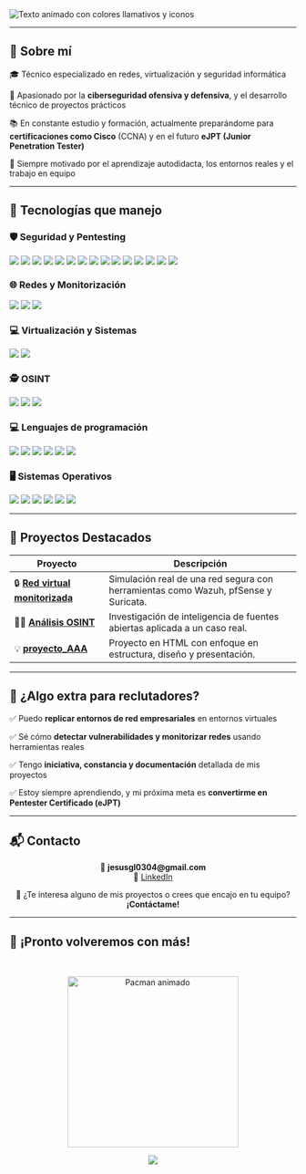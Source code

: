 <img src="https://readme-typing-svg.herokuapp.com/?font=Fira+Code&size=28&pause=200&color=FF0000,FF7F00,FFFF00,00FF00,0000FF,4B0082,9400D3&repeat=true&center=true&lines=¡Hola,+soy+Jesús+González!👋;Me+apasiona+el+mundo+del+ciber🔐;Y+el+de+la+programación💻" alt="Texto animado con colores llamativos y iconos" />

---

## 🧠 Sobre mí

🎓 Técnico especializado en redes, virtualización y seguridad informática 

🔐 Apasionado por la **ciberseguridad ofensiva y defensiva**, y el desarrollo técnico de proyectos prácticos 

📚 En constante estudio y formación, actualmente preparándome para **certificaciones como Cisco** (CCNA) y en el futuro **eJPT (Junior Penetration Tester)**

🚀 Siempre motivado por el aprendizaje autodidacta, los entornos reales y el trabajo en equipo

---

## 🚀 Tecnologías que manejo

### 🛡️ Seguridad y Pentesting
<p align="left">
  <img src="https://img.shields.io/badge/Nmap-2C3539?style=for-the-badge&logo=gnubash&logoColor=white"/>
  <img src="https://img.shields.io/badge/Netdiscover-778899?style=for-the-badge&logo=gnu&logoColor=white"/>
  <img src="https://img.shields.io/badge/Enum4linux-005f73?style=for-the-badge&logo=linux&logoColor=white"/>
  <img src="https://img.shields.io/badge/Metasploit-1E90FF?style=for-the-badge&logo=metasploit&logoColor=white"/>
  <img src="https://img.shields.io/badge/Searchsploit-8B0000?style=for-the-badge&logo=gnuprivacyguard&logoColor=white"/>
  <img src="https://img.shields.io/badge/Vulscan-FF0000?style=for-the-badge&logo=archlinux&logoColor=white"/>
  <img src="https://img.shields.io/badge/Nessus-004880?style=for-the-badge&logo=tenable&logoColor=white"/>
  <img src="https://img.shields.io/badge/HackTricks-000000?style=for-the-badge&logo=hackthebox&logoColor=white"/>
  <img src="https://img.shields.io/badge/CXSecurity-4B0082?style=for-the-badge&logo=protonmail&logoColor=white"/>
  <img src="https://img.shields.io/badge/Exploit--DB-FFA500?style=for-the-badge&logo=exploit&logoColor=white"/>
  <img src="https://img.shields.io/badge/RevShells-282C34?style=for-the-badge&logo=gnu-bash&logoColor=white"/>
  <img src="https://img.shields.io/badge/Ettercap-228B22?style=for-the-badge&logo=gnubash&logoColor=white"/>
  <img src="https://img.shields.io/badge/SecLists-000000?style=for-the-badge&logo=github&logoColor=white"/>
  <img src="https://img.shields.io/badge/Hydra-006400?style=for-the-badge&logo=archlinux&logoColor=white"/>
  <img src="https://img.shields.io/badge/John%20The%20Ripper-4B0082?style=for-the-badge&logo=kalilinux&logoColor=white"/>
</p>

### 🌐 Redes y Monitorización
<p align="left">
  <img src="https://img.shields.io/badge/Wazuh-2E2E2E?style=for-the-badge&logo=wazuh&logoColor=white"/>
  <img src="https://img.shields.io/badge/PfSense-5865F2?style=for-the-badge&logo=pfsense&logoColor=white"/>
  <img src="https://img.shields.io/badge/Suricata-DD4B39?style=for-the-badge&logo=suricata&logoColor=white"/>
</p>

### 💻 Virtualización y Sistemas
<p align="left">
  <img src="https://img.shields.io/badge/VMware-0071C5?style=for-the-badge&logo=vmware&logoColor=white"/>
  <img src="https://img.shields.io/badge/VirtualBox-183A61?style=for-the-badge&logo=virtualbox&logoColor=white"/>
</p>

### 🕵️ OSINT
<p align="left">
  <img src="https://img.shields.io/badge/Shodan-FF2B2B?style=for-the-badge&logo=shodan&logoColor=white"/>
  <img src="https://img.shields.io/badge/Yandex-FFCC00?style=for-the-badge&logo=yandex&logoColor=black"/>
  <img src="https://img.shields.io/badge/Trace_Labs-0078D7?style=for-the-badge&logo=windows&logoColor=white"/>
</p>

### 💻 Lenguajes de programación
<p align="left">
  <img src="https://img.shields.io/badge/Bash-4EAA25?style=for-the-badge&logo=gnubash&logoColor=white"/>
  <img src="https://img.shields.io/badge/SQL-4479A1?style=for-the-badge&logo=mysql&logoColor=white"/>
  <img src="https://img.shields.io/badge/HTML5-E34F26?style=for-the-badge&logo=html5&logoColor=white"/>
  <img src="https://img.shields.io/badge/CSS3-1572B6?style=for-the-badge&logo=css3&logoColor=white"/>
  <img src="https://img.shields.io/badge/JavaScript-F7DF1E?style=for-the-badge&logo=javascript&logoColor=black"/>
  <img src="https://img.shields.io/badge/PHP-777BB4?style=for-the-badge&logo=php&logoColor=white"/>
</p>

### 🖥️ Sistemas Operativos
<p align="left">
  <img src="https://img.shields.io/badge/Ubuntu-E95420?style=for-the-badge&logo=ubuntu&logoColor=white"/>
  <img src="https://img.shields.io/badge/Kali_Linux-557C94?style=for-the-badge&logo=kalilinux&logoColor=white"/>
  <img src="https://img.shields.io/badge/Windows_10-0078D6?style=for-the-badge&logo=windows&logoColor=white"/>
  <img src="https://img.shields.io/badge/Windows_11-0A84FF?style=for-the-badge&logo=windows11&logoColor=white"/>
  <img src="https://img.shields.io/badge/Windows_Server_2025-0078D6?style=for-the-badge&logo=windows&logoColor=white"/>
  <img src="https://img.shields.io/badge/Ubuntu_Server-E95420?style=for-the-badge&logo=ubuntu&logoColor=white"/>
</p>

---

## 🌟 Proyectos Destacados

| Proyecto | Descripción |
|---------|-------------|
| 🔒 [**Red virtual monitorizada**](https://github.com/JesusGL04/Red_virtual_monitorizada) | Simulación real de una red segura con herramientas como Wazuh, pfSense y Suricata. | 
| 🕵️‍♂️ [**Análisis OSINT**](https://github.com/JesusGL04/Analisis_OSINT) | Investigación de inteligencia de fuentes abiertas aplicada a un caso real. | 
| 💡 [**proyecto_AAA**](https://github.com/JesusGL04/proyecto_AAA) | Proyecto en HTML con enfoque en estructura, diseño y presentación. | 

---

## 🎁 ¿Algo extra para reclutadores?

✅ Puedo **replicar entornos de red empresariales** en entornos virtuales  

✅ Sé cómo **detectar vulnerabilidades y monitorizar redes** usando herramientas reales  

✅ Tengo **iniciativa, constancia y documentación** detallada de mis proyectos  

✅ Estoy siempre aprendiendo, y mi próxima meta es **convertirme en Pentester Certificado (eJPT)**

---

## 📬 Contacto

<p align="center">
  📧 <strong>jesusgl0304@gmail.com</strong><br>
  💼 <a href="https://www.linkedin.com/in/jesus-gonzalez-lopez-1251482b9/" target="_blank">LinkedIn</a>  
</p>

<p align="center">
  📩 ¿Te interesa alguno de mis proyectos o crees que encajo en tu equipo? <strong>¡Contáctame!</strong>
</p>

---

## 👾 ¡Pronto volveremos con más!
<br>
<p align="center">
  <img src="https://media.giphy.com/media/IThjAlJnD9WNO/giphy.gif" alt="Pacman animado" width="300"/>
</p>

<p align="center">
  <img src="https://capsule-render.vercel.app/api?type=waving&color=gradient&height=100&section=footer"/>
</p>
